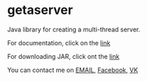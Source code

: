 # getaserver
Java library for creating a multi-thread server.

For documentation, click on the [link](https://artyomgeta.github.io/getaserver/)

For downloading JAR, click ont the [link](https://drive.google.com/file/d/17Wcy5HpTbYiTfIo6GZ7bB30k8vFu4ZG2/view?usp=sharing)


You can contact me on [EMAIL](mailto:wideroller@protonmail.com), [Facebook](https://www.facebook.com/profile.php?id=100015445748745), [VK](https://vk.com/artyom_geta)
